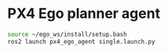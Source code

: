 # PX4 Ego planner agent

```bash
source ~/ego_ws/install/setup.bash
ros2 launch px4_ego_agent single.launch.py
```
